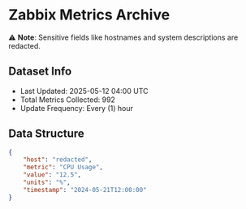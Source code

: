 # Zabbix Metrics Archive

⚠️ **Note**: Sensitive fields like hostnames and system descriptions are redacted.

## Dataset Info
- Last Updated: 2025-05-12 04:00 UTC
- Total Metrics Collected: 992
- Update Frequency: Every (1) hour

## Data Structure
```json
{
    "host": "redacted",
    "metric": "CPU Usage",
    "value": "12.5",
    "units": "%",
    "timestamp": "2024-05-21T12:00:00"
}
```
